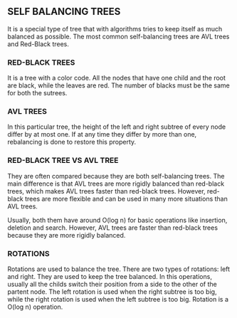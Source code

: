 ## SELF BALANCING TREES

It is a special type of tree that with algorithms tries to keep itself as much balanced as possible. The most common self-balancing trees are AVL trees and Red-Black trees.

### RED-BLACK TREES

It is a tree with a color code. All the nodes that have one child and the root are black, while the leaves are red. The number of blacks must be the same for both the sutrees.

### AVL TREES

In this particular tree, the height of the left and right subtree of every node differ by at most one. If at any time they differ by more than one, rebalancing is done to restore this property.

### RED-BLACK TREE VS AVL TREE

They are often compared because they are both self-balancing trees. The main difference is that AVL trees are more rigidly balanced than red-black trees, which makes AVL trees faster than red-black trees. However, red-black trees are more flexible and can be used in many more situations than AVL trees.

Usually, both them have around O(log n) for basic operations like insertion, deletion and search. However, AVL trees are faster than red-black trees because they are more rigidly balanced.

### ROTATIONS

Rotations are used to balance the tree. There are two types of rotations: left and right. They are used to keep the tree balanced. In this operations, usually all the childs switch their position from a side to the other of the partent node. The left rotation is used when the right subtree is too big, while the right rotation is used when the left subtree is too big. Rotation is a O(log n) operation.